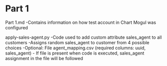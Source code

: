 # Part 1

Part 1.md
-Contains information on how test account in Chart Mogul was configured

apply-sales-agent.py
-Code used to add custom attribute sales_agent to all customers
-Assigns random sales_agent to customer from 4 possible choices
-Optional: File agent_mapping.csv (required columns: uuid, sales_agent) - If file is present when code is executed, sales_agent assignment in the file will be followed



